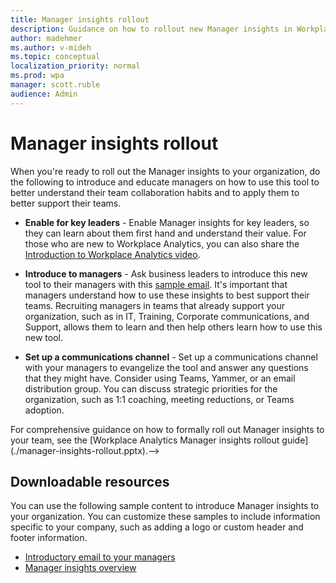 ```yaml
---
title: Manager insights rollout
description: Guidance on how to rollout new Manager insights in Workplace Analytics to your organization's managers
author: madehmer
ms.author: v-mideh
ms.topic: conceptual
localization_priority: normal
ms.prod: wpa
manager: scott.ruble
audience: Admin
---
```


# Manager insights rollout

When you're ready to roll out the Manager insights to your organization, do the following to introduce and educate managers on how to use this tool to better understand their team collaboration habits and to apply them to better support their teams.

* **Enable for key leaders** - Enable Manager insights for key leaders, so they can learn about them first hand and understand their value. For those who are new to Workplace Analytics, you can also share the  [Introduction to Workplace Analytics video](https://www.microsoft.com/videoplayer/embed/RE4xfQk?autoplay=true).

* **Introduce to managers** - Ask business leaders to introduce this new tool to their managers with this [sample email](./email-to-managers.docx). It's important that managers understand how to use these insights to best support their teams. Recruiting managers in teams that already support your organization, such as in IT, Training, Corporate communications, and Support, allows them to learn and then help others learn how to use this new tool.

* **Set up a communications channel** - Set up a communications channel with your managers to evangelize the tool and answer any questions that they might have. Consider using Teams, Yammer, or an email distribution group. You can discuss strategic priorities for the organization, such as 1:1 coaching, meeting reductions, or Teams adoption.

<!-->
For comprehensive guidance on how to formally roll out Manager insights to your team, see the [Workplace Analytics Manager insights rollout guide](./manager-insights-rollout.pptx).-->

## Downloadable resources

You can use the following sample content to introduce Manager insights to your organization. You can customize these samples to include information specific to your company, such as adding a logo or custom header and footer information.

* [Introductory email to your managers](./email-to-managers.docx)
* [Manager insights overview](./manager-insights-overview.docx)

